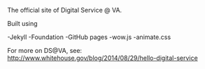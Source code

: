 The official site of Digital Service @ VA.

Built using

-Jekyll
-Foundation
-GitHub pages
-wow.js
-animate.css

For more on DS@VA, see:
http://www.whitehouse.gov/blog/2014/08/29/hello-digital-service
